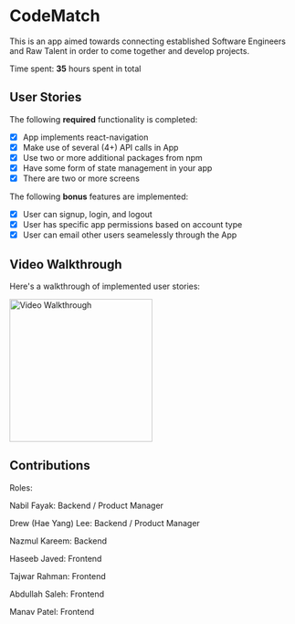 # CodeMatch

This is an app aimed towards connecting established Software Engineers and Raw Talent in order to come together and develop projects.

Time spent: **35** hours spent in total

## User Stories

The following **required** functionality is completed:

- [x] App implements react-navigation
- [x] Make use of several (4+) API calls in App
- [x] Use two or more additional packages from npm
- [x] Have some form of state management in your app
- [x] There are two or more screens

The following **bonus** features are implemented:

- [x] User can signup, login, and logout
- [x] User has specific app permissions based on account type
- [x] User can email other users seamelessly through the App

## Video Walkthrough

Here's a walkthrough of implemented user stories:

<img src='https://user-images.githubusercontent.com/72051470/132413731-ffaf637f-4485-48e5-bbb8-83a5cf11b4d9.mp4' width='250' alt='Video Walkthrough'/>

## Contributions

Roles:

Nabil Fayak: Backend / Product Manager

Drew (Hae Yang) Lee: Backend / Product Manager  

Nazmul Kareem: Backend  

Haseeb Javed: Frontend 

Tajwar Rahman: Frontend 

Abdullah Saleh: Frontend 

Manav Patel: Frontend

